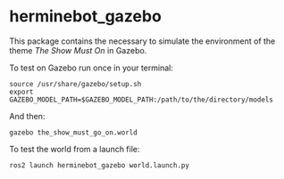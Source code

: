 # herminebot_gazebo

This package contains the necessary to simulate the environment of the theme 
*The Show Must On* in Gazebo.

To test on Gazebo run once in your terminal:

```
source /usr/share/gazebo/setup.sh
export GAZEBO_MODEL_PATH=$GAZEBO_MODEL_PATH:/path/to/the/directory/models
```

And then:

```gazebo the_show_must_go_on.world```

To test the world from a launch file: 

```ros2 launch herminebot_gazebo world.launch.py```
